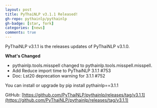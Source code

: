 ```yaml
---
layout: post
title: PyThaiNLP v3.1.1 Released!
gh-repo: pythainlp/pythainlp
gh-badge: [star, fork]
categories: [news]
comments: true
---
```


PyThaiNLP v3.1.1 is the releases updates of PyThaiNLP v3.1.0.

**What's Changed**
- pythainlp.tools.misspell changed to pythainlp.tools.misspell.misspell.
- Add Reduce import time to PyThaiNLP 3.1.1 #753
- Doc: Lst20 deprecation warning for 3.1.1 #752

You can install or upgrade by pip install pythainlp==3.1.1

GitHub: [https://github.com/PyThaiNLP/pythainlp/releases/tag/v3.1.1](https://github.com/PyThaiNLP/pythainlp/releases/tag/v3.1.1)
